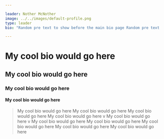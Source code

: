 ```yaml
---

leader: Nother McNother
image: ../../images/default-profile.png
type: leader
bio: "Random pre text to show before the main bio page Random pre text to show before the main bio page Random pre text to show before the main bio page"

---
```


# My cool bio would go here
## My cool bio would go here
### My cool bio would go here
#### My cool bio would go here
> My cool bio would go here
> My cool bio would go here
My cool bio would go here
My cool bio would go here
v
My cool bio would go here
v
My cool bio would go here
My cool bio would go here
My cool bio would go here
My cool bio would go here
My cool bio would go here